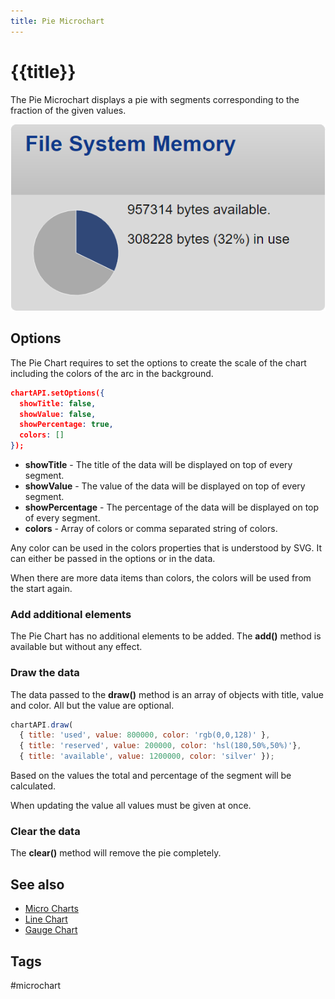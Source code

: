 ```yaml
---
title: Pie Microchart
---
```


# {{title}}

The Pie Microchart displays a pie with segments corresponding to the fraction of the given values.

![PieChart Screenshot](/dev/microchart-pie.png)

## Options

The Pie Chart requires to set the options to create the scale of the chart
including the colors of the arc in the background.

``` json
chartAPI.setOptions({
  showTitle: false,
  showValue: false,
  showPercentage: true,
  colors: []
});
```

* **showTitle** - The title of the data will be displayed on top of every segment. 
* **showValue** - The value of the data will be displayed on top of every segment. 
* **showPercentage** - The percentage of the data will be displayed on top of every segment. 
* **colors** - Array of colors or comma separated string of colors. 

Any color can be used in the colors properties that is understood by SVG. It can either be passed in the options or in the data.

When there are more data items than colors, the colors will be used from the start again.


### Add additional elements

The Pie Chart has no additional elements to be added. The **add()** method is available but without any effect.


### Draw the data

The data passed to the **draw()** method is an array of objects with title, value and color. All but the value are optional.

``` javascript
chartAPI.draw(
  { title: 'used', value: 800000, color: 'rgb(0,0,128)' },
  { title: 'reserved', value: 200000, color: 'hsl(180,50%,50%)'},
  { title: 'available', value: 1200000, color: 'silver' });
```

Based on the values the total and percentage of the segment will be calculated.

When updating the value all values must be given at once.


### Clear the data

The **clear()** method will remove the pie completely.


## See also

* [Micro Charts](/dev/microcharts.md)
* [Line Chart](/dev/microchart-line.md)
* [Gauge Chart](/dev/microchart-gauge.md)


## Tags

#microchart

